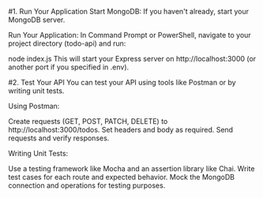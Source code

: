 
#1. Run Your Application
Start MongoDB:
If you haven't already, start your MongoDB server.

Run Your Application:
In Command Prompt or PowerShell, navigate to your project directory (todo-api) and run:

node index.js
This will start your Express server on http://localhost:3000 (or another port if you specified in .env).

#2. Test Your API
You can test your API using tools like Postman or by writing unit tests.

Using Postman:

Create requests (GET, POST, PATCH, DELETE) to http://localhost:3000/todos.
Set headers and body as required.
Send requests and verify responses.

Writing Unit Tests:

Use a testing framework like Mocha and an assertion library like Chai.
Write test cases for each route and expected behavior.
Mock the MongoDB connection and operations for testing purposes.
